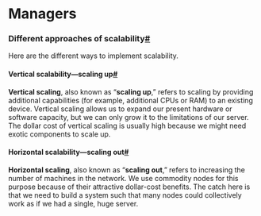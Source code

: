 # Managers

### Different approaches of scalability[#](broken-reference) <a href="#different-approaches-of-scalability" id="different-approaches-of-scalability"></a>

Here are the different ways to implement scalability.

#### Vertical scalability—scaling up[#](broken-reference) <a href="#vertical-scalability-scaling-up" id="vertical-scalability-scaling-up"></a>

**Vertical scaling**, also known as “**scaling up**,” refers to scaling by providing additional capabilities (for example, additional CPUs or RAM) to an existing device. Vertical scaling allows us to expand our present hardware or software capacity, but we can only grow it to the limitations of our server. The dollar cost of vertical scaling is usually high because we might need exotic components to scale up.

#### Horizontal scalability—scaling out[#](broken-reference) <a href="#horizontal-scalability-scaling-out" id="horizontal-scalability-scaling-out"></a>

**Horizontal scaling**, also known as “**scaling out**,” refers to increasing the number of machines in the network. We use commodity nodes for this purpose because of their attractive dollar-cost benefits. The catch here is that we need to build a system such that many nodes could collectively work as if we had a single, huge server.

